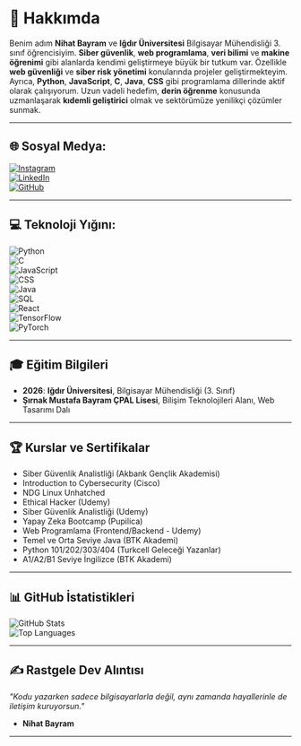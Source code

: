 # 💫 Hakkımda  
Benim adım **Nihat Bayram** ve **Iğdır Üniversitesi** Bilgisayar Mühendisliği 3. sınıf öğrencisiyim. **Siber güvenlik**, **web programlama**, **veri bilimi** ve **makine öğrenimi** gibi alanlarda kendimi geliştirmeye büyük bir tutkum var. Özellikle **web güvenliği** ve **siber risk yönetimi** konularında projeler geliştirmekteyim. Ayrıca, **Python**, **JavaScript**, **C**, **Java**, **CSS** gibi programlama dillerinde aktif olarak çalışıyorum. Uzun vadeli hedefim, **derin öğrenme** konusunda uzmanlaşarak **kıdemli geliştirici** olmak ve sektörümüze yenilikçi çözümler sunmak.

---

## 🌐 **Sosyal Medya:**  
[![Instagram](https://img.shields.io/badge/Instagram-purple?style=for-the-badge&logo=instagram)](https://www.instagram.com/nihatbayramm/)  
[![LinkedIn](https://img.shields.io/badge/LinkedIn-blue?style=for-the-badge&logo=linkedin)](https://www.linkedin.com/in/nihat-bayram-b3a1b4277/)  
[![GitHub](https://img.shields.io/badge/GitHub-100000?style=for-the-badge&logo=github&logoColor=white)](https://github.com/nihatbayramm)  

---

## 💻 **Teknoloji Yığını:**  
![Python](https://img.shields.io/badge/Python-3776AB?style=for-the-badge&logo=python&logoColor=white)  
![C](https://img.shields.io/badge/C-00599C?style=for-the-badge&logo=c&logoColor=white)  
![JavaScript](https://img.shields.io/badge/JavaScript-F7DF1E?style=for-the-badge&logo=javascript&logoColor=black)  
![CSS](https://img.shields.io/badge/CSS-1572B6?style=for-the-badge&logo=css3&logoColor=white)  
![Java](https://img.shields.io/badge/Java-007396?style=for-the-badge&logo=java&logoColor=white)  
![SQL](https://img.shields.io/badge/SQL-4479A1?style=for-the-badge&logo=postgresql&logoColor=white)  
![React](https://img.shields.io/badge/React-20232A?style=for-the-badge&logo=react&logoColor=61DAFB)  
![TensorFlow](https://img.shields.io/badge/TensorFlow-FF6F00?style=for-the-badge&logo=tensorflow&logoColor=white)  
![PyTorch](https://img.shields.io/badge/PyTorch-EE4C2C?style=for-the-badge&logo=pytorch&logoColor=white)

---

## 🎓 **Eğitim Bilgileri**  
- **2026**: **Iğdır Üniversitesi**, Bilgisayar Mühendisliği (3. Sınıf)  
- **Şırnak Mustafa Bayram ÇPAL Lisesi**, Bilişim Teknolojileri Alanı, Web Tasarımı Dalı

---

## 🏆 **Kurslar ve Sertifikalar**  
- Siber Güvenlik Analistliği (Akbank Gençlik Akademisi)  
- Introduction to Cybersecurity (Cisco)  
- NDG Linux Unhatched  
- Ethical Hacker (Udemy)  
- Siber Güvenlik Analistliği (Udemy)  
- Yapay Zeka Bootcamp (Pupilica)  
- Web Programlama (Frontend/Backend - Udemy)  
- Temel ve Orta Seviye Java (BTK Akademi)  
- Python 101/202/303/404 (Turkcell Geleceği Yazanlar)  
- A1/A2/B1 Seviye İngilizce (BTK Akademi)

---

## 📊 **GitHub İstatistikleri**  
![GitHub Stats](https://github-readme-stats.vercel.app/api?username=nihatbayramm&show_icons=true&theme=radical)  
![Top Languages](https://github-readme-stats.vercel.app/api/top-langs/?username=nihatbayramm&layout=compact&theme=radical)

---

## ✍️ **Rastgele Dev Alıntısı**  
*"Kodu yazarken sadece bilgisayarlarla değil, aynı zamanda hayallerinle de iletişim kuruyorsun."*  
- **Nihat Bayram**

---

